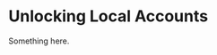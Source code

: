 [title]: # (Unlocking Local Accounts)
[tags]: # (XXX)
[priority]: # (1733)
# Unlocking Local Accounts
Something here.

